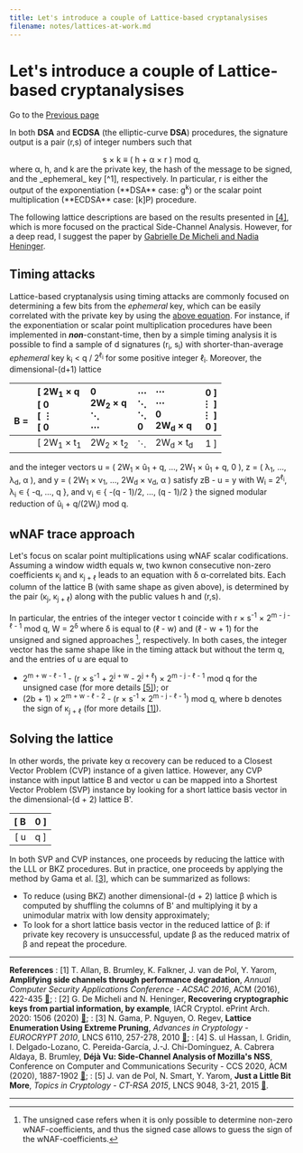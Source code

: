 ```yaml
---
title: Let's introduce a couple of Lattice-based cryptanalysises
filename: notes/lattices-at-work.md
---
```


# Let's introduce a couple of Lattice-based cryptanalysises

Go to the [Previous page](../notes.md)

In both **DSA** and **ECDSA** (the elliptic-curve **DSA**) procedures, the signature output is a pair (r,s) of integer numbers such that
<center><a id="signature-rs"></a> s &#xd7; k &#x2261; &#x28; h + &#x3B1; &#xd7; r &#x29; mod q,</center>
where &#x3B1;, h, and k are the private key, the hash of the message to be signed, and the _ephemeral_ key [^1], respectively. In particular, r is either the output of the exponentiation (**DSA** case: g<sup>k</sup>) or the scalar point multiplication (**ECDSA** case: &#x5b;k&#x5d;P) procedure.

The following lattice descriptions are based on the results presented in [&#x5b;4&#x5d;](#DEJAVU20), which is more focused on the practical Side-Channel Analysis. However, for a deep read, I suggest the paper by [Gabrielle De Micheli and Nadia Heninger](#MH20).


## Timing attacks

Lattice-based cryptanalysis using timing attacks are commonly focused on determining a few bits from the _ephemeral_ key, which can be easily correlated with the private key by using the [above equation](#signature-rs). For instance, if the exponentiation or scalar point multiplication procedures have been implemented in _**non**_-constant-time, then by a simple timing analysis it is possible to find a sample of d signatures (r<sub>i</sub>, s<sub>i</sub>) with shorter-than-average _ephemeral_ key k<sub>i</sub> &#x3c; q / 2<sup>&#x2113;<sub>i</sub></sup> for some positive integer &#x2113;<sub>i</sub>. Moreover, the dimensional-(d+1) lattice

| <br/><br/>B =<br/> | &#x5b; 2W<sub>1</sub> &#xd7; q <br/>&#x5b; 0 <br/>&#x5b; &#x22EE; <br/>&#x5b; 0 | 0 <br/>2W<sub>2</sub> &#xd7; q <br/>&#x22F1; <br/>&#x22EF; | &#x22EF; <br/>&#x22F1; <br/>&#x22F1; <br/>0 | &#x22EF; <br/>&#x22EF; <br/>0  <br/>2W<sub>d</sub> &#xd7; q | 0 &#x5d; <br/>&#x22EE; &#x5d; <br/>&#x22EE; &#x5d; <br/>0 &#x5d; |
| ---: | :---                   | :---           | :---    | :---    | ---:       |
|     | &#x5b; 2W<sub>1</sub> &#xd7; t<sub>1</sub> | 2W<sub>2</sub> &#xd7; t<sub>2</sub> | &#x22F1; | 2W<sub>d</sub> &#xd7; t<sub>d</sub> | 1 &#x5d;    |

and the integer vectors u = &#x28; 2W<sub>1</sub> &#xd7; &ucirc;<sub>1</sub> + q, &#x2026;, 2W<sub>1</sub> &#xd7; &ucirc;<sub>1</sub> + q, 0  &#x29;, z = &#x28; &#x03BB;<sub>1</sub>, &#x2026;, &#x03BB;<sub>d</sub>, &#x3B1; &#x29;, and y = &#x28; 2W<sub>1</sub> &#xd7; &#x03BD;<sub>1</sub>, &#x2026;, 2W<sub>d</sub> &#xd7; &#x03BD;<sub>d</sub>, &#x3B1; &#x29; satisfy zB - u = y with  W<sub>i</sub> = 2<sup>&#x2113;<sub>i</sub></sup>, &#x03BB;<sub>i</sub> &#x220A; &#x7b; -q, &#x2026;, q &#x7d;, and &#x03BD;<sub>i</sub> &#x220A; &#x7b; -(q - 1)/2, &#x2026;, (q - 1)/2 &#x7d; the signed modular reduction of &ucirc;<sub>i</sub> + q/(2W<sub>i</sub>) mod q.

## wNAF trace approach

Let's focus on scalar point multiplications using wNAF scalar codifications. Assuming a window width equals w, two kwnon consecutive non-zero coefficients &#x03BA;<sub>j</sub> and &#x03BA;<sub>j + &#x2113;</sub> leads to an equation with &#x03B4; &#x3B1;-correlated bits. Each column of the lattice B (with same shape as given above), is determined by the pair (&#x03BA;<sub>j</sub>, &#x03BA;<sub>j + &#x2113;</sub>) along with the public values h and (r,s).

In particular, the entries of the integer vector t coincide with r &#xd7; s<sup>-1</sup> &#xd7; 2<sup>m - j - &#x2113; - 1</sup> mod q, W = 2<sup>&#x03B4;</sup> where &#x03B4; is equal to (&#x2113; - w) and (&#x2113; - w + 1) for the unsigned and signed approaches [^2], respectively. In both cases, the integer vector has the same shape like in the timing attack but  without the term q, and the entries of u are equal to

- 2<sup>m + w - &#x2113; - 1</sup> - (r &#xd7; s<sup>-1</sup> + 2<sup>j + w</sup> - 2<sup>j + &#x2113;</sup>) &#xd7; 2<sup>m - j - &#x2113; - 1</sup> mod q for the unsigned case (for more details [&#x5b;5&#x5d;](#PSY15)); or
- (2b + 1) &#xd7; 2<sup>m + w - &#x2113; - 2</sup> - (r &#xd7; s<sup>-1</sup> &#xd7; 2<sup>m - j - &#x2113; - 1</sup>) mod q, where b denotes the sign of &#x03BA;<sub>j + &#x2113;</sub> (for more details [&#x5b;1&#x5d;](#ABFPY16)).


## Solving the lattice

In other words, the private key &#x3B1; recovery can be reduced to a Closest Vector Problem (CVP) instance of a given lattice. However, any CVP instance with input lattice B and vector u can be mapped into a Shortest Vector Problem (SVP) instance by looking for a short lattice basis vector in the dimensional-(d + 2) lattice B'.

| &#x5b; B | 0 &#x5d; |
| ---:     | :---     |
| &#x5b; u | q &#x5d; |

In both SVP and CVP instances, one proceeds by reducing the lattice with the LLL or BKZ procedures. But in practice, one proceeds by applying the method by Gama et al. [&#x5b;3&#x5d;](#GNR10), which can be summarized as follows:

- To reduce (using BKZ) another dimensional-(d + 2) lattice &#x03B2; which is computed by shuffling the columns of B' and multiplying it by a unimodular matrix with low density approximately; 
- To look for a short lattice basis vector in the reduced lattice of &#x03B2;: if private key recovery is unsuccessful, update &#x03B2; as the reduced matrix of &#x03B2; and repeat the procedure.

[^1]: In some papers, the integer k is named by _nonce_ but in my opinion, I prefer the term _ephemeral_ key.
[^2]: The unsigned case refers when it is only possible to determine non-zero wNAF-coefficients, and thus the signed case allows to guess the sign of the wNAF-coefficients.

---

**References**
: <a id="ABFPY16"></a> [1] T. Allan, B. Brumley, K. Falkner, J. van de Pol, Y. Yarom, **Amplifying side channels through performance degradation**, _Annual Computer Security Applications Conference - ACSAC 2016_, ACM (2016), 422-435 [&#128279;](https://dl.acm.org/doi/10.1145/2991079.2991084);
: <a id="MH20"></a> [2] G. De Micheli and N. Heninger, **Recovering cryptographic keys from partial information, by example**, IACR Cryptol. ePrint Arch. 2020: 1506 (2020) [&#128279;](https://eprint.iacr.org/2020/1506);
: <a id="GNR10"></a> [3] N. Gama, P. Nguyen, O. Regev, **Lattice Enumeration Using Extreme Pruning**, _Advances in Cryptology - EUROCRYPT 2010_, LNCS 6110, 257-278, 2010 [&#128279;](https://link.springer.com/chapter/10.1007%2F978-3-642-13190-5_13);
: <a id="DEJAVU20"></a> [4] S. ul Hassan, I. Gridin, I. Delgado-Lozano, C. Pereida-Garc&iacute;a, J.-J. Chi-Dom&iacute;nguez, A. Cabrera Aldaya, B. Brumley, **D&eacute;j&agrave; Vu: Side-Channel Analysis of Mozilla's NSS**, Conference on Computer and Communications Security - CCS 2020, ACM (2020), 1887-1902 [&#128279;](https://doi.org/10.1145/3372297.3421761);
: <a id="PSY15"></a> [5] J. van de Pol, N. Smart, Y. Yarom, **Just a Little Bit More**, _Topics in Cryptology - CT-RSA 2015_, LNCS 9048, 3-21, 2015 [&#128279;](https://doi.org/10.1007/978-3-319-16715-2_1).

---

